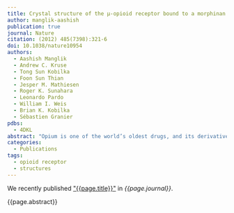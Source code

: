 ```yaml
---
title: Crystal structure of the µ-opioid receptor bound to a morphinan antagonist
author: manglik-aashish
publication: true
journal: Nature
citation: (2012) 485(7398):321-6
doi: 10.1038/nature10954
authors:
  - Aashish Manglik
  - Andrew C. Kruse
  - Tong Sun Kobilka
  - Foon Sun Thian
  - Jesper M. Mathiesen
  - Roger K. Sunahara
  - Leonardo Pardo
  - William I. Weis
  - Brian K. Kobilka
  - Sébastien Granier
pdbs:
  - 4DKL
abstract: "Opium is one of the world’s oldest drugs, and its derivatives morphine and codeine are among the most used clinical drugs to relieve severe pain. These prototypical opioids produce analgesia as well as many undesirable side effects (sedation, apnoea and dependence) by binding to and activating the G-protein-coupled µ-opioid receptor (µ-OR) in the central nervous system. Here we describe the 2.8 Å crystal structure of the mouse µ-OR in complex with an irreversible morphinan antagonist. Compared to the buried binding pocket observed in most G-protein-coupled receptors published so far, the morphinan ligand binds deeply within a large solvent-exposed pocket. Of particular interest, the µ-OR crystallizes as a two-fold symmetrical dimer through a four-helix bundle motif formed by transmembrane segments 5 and 6. These high-resolution insights into opioid receptor structure will enable the application of structure-based approaches to develop better drugs for the management of pain and addiction."
categories:
  - Publications
tags:
  - opioid receptor
  - structures
---
```


We recently published ["{{page.title}}"](https://doi.org/{{page.doi}}) in *{{page.journal}}*.

{{page.abstract}}
